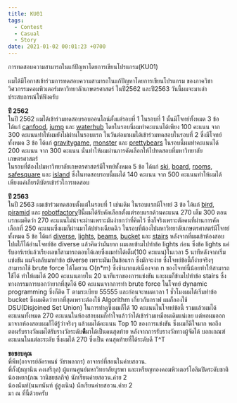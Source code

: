 ```yaml
---
title: KU01
tags:
  - Contest
  - Casual
  - Story
date: 2021-01-02 00:01:23 +0700
---
```


การทดสอบความสามารถในแก้ปัญหาโดยการเขียนโปรแกรม(KU01)<br>

ผมได้มีโอกาสเข้าร่วมการทดสอบความสามารถในแก้ปัญหาโดยการเขียนโปรแกรม ของภาควิชาวิศวกรรมคอมพิวเตอร์มหาวิทยาลักเกษตรศาสตร์ ในปี2562 และปี2563 วันนี้ผมจะมาเล่าประสบการณ์ให้ฟังครับ

**ปี 2562**<br>
ในปี 2562 ผมได้เข้าร่วมทดสอบรอบออนไลน์ตั้งแต่รอบที่ 1 ในรอบที่ 1 นั้นมีโจทย์ทั้งหมด 3 ข้อ  ได้แก่ [canfood](https://github.com/MasterIceZ/KU01/blob/main/Task/canfood.pdf), [jump](https://github.com/MasterIceZ/KU01/blob/main/Task/jump.pdf) และ [waterhub](https://github.com/MasterIceZ/KU01/blob/main/Task/waterhub.pdf) โดยในรอบนี่ผมทำคะแนนได้เพียง 100 คะแนน จาก 300 คะแนนทำให้ผมยังไม่ผ่านในรอบแรก ในวันต่อมาผมได้เข้าร่วมทดสอบในรอบที่ 2 ซึ่งมีโจทย์ทั้งหมด 3 ข้อ ได้แก่ [gravitygame](https://github.com/MasterIceZ/KU01/blob/main/Task/gravitygame.pdf), [monster](https://github.com/MasterIceZ/KU01/blob/main/Task/monster.pdf) และ [prettybears](https://github.com/MasterIceZ/KU01/blob/main/Task/prettybears.pdf) ในรอบนี้ผมทำคะแนนได้ 200 คะแนน จาก 300 คะแนน นั่นทำให้ผมผ่านการคัดเลือกให้ไปทดสอบที่มหาวิทยาลัยเกษตรศาสตร์<br>ในรอบที่ต้องไปมหาวิทยาลัยเกษตรศาสตร์มีโจทย์ทั้งหมด 5 ข้อ ได้แก่ [ski](https://github.com/MasterIceZ/KU01/blob/main/Task/ski.pdf), [board](https://github.com/MasterIceZ/KU01/blob/main/Task/board.pdf), [rooms](https://github.com/MasterIceZ/KU01/blob/main/Task/rooms.pdf), [safesquare](https://github.com/MasterIceZ/KU01/blob/main/Task/safesquares.pdf) และ [island](https://github.com/MasterIceZ/KU01/blob/main/Task/islands.pdf) ซึ่งในทดสอบรอบนี้ผมได้ 140 คะแนน จาก 500 คะแนนทำให้ผมได้เพียงแค่เกียรติบัตรเข้าร่วใการทดสอบ

**ปี 2563**<br>
ในปี 2563 ผมเข้าร่วมทดสอบตั้งแต่ในรอบที่ 1 เช่นเดิม ในรอบแรกมีโจทย์ 3 ข้อ ได้แก่ [bird](https://github.com/MasterIceZ/KU01/blob/main/Task/bird.pdf), [piramid](https://github.com/MasterIceZ/KU01/blob/main/Task/piramid.pdf) และ [robotfactory](https://github.com/MasterIceZ/KU01/blob/main/Task/robotfactory.pdf)ปีนี้ผมได้รับคัดเลือกตั้งแต่รอบแรกด้วนคะแนน 270 เต็ม 300 ตอนแรกผมคิดว่า 270 คะแนนไม่น่าจะผ่านเพราะมันง่ายกว่าที่คิดไว้ ซึ่งก็จริงเพราะตัดคนที่ผ่านการคัดเลือกที่ 250 คะแนนซึ่งผมก็ผ่านมาได้ปย่างเฉียดฉิว ในรอบที่ต้องไปมหาวิทยาลัยเกษตรศาสตร์มีโจทย์ทั้งหมด 5 ข้อ ได้แก่ [diverse](https://github.com/MasterIceZ/KU01/blob/main/Task/diverse.pdf), [lights](https://github.com/MasterIceZ/KU01/blob/main/Task/lights.pdf), [beams](https://github.com/MasterIceZ/KU01/blob/main/Task/beams.pdf), [bucket](https://github.com/MasterIceZ/KU01/blob/main/Task/buckets.pdf) และ [stairs](https://github.com/MasterIceZ/KU01/blob/main/Task/stairs.pdf) หลังจากที่ผมเข้าห้องสอบไปผใก็ได้อ่านโจทย์ข้อ diverse แล้วคิดว่ามันยาก ผมเลยข้ามไปทำข้อ lights ก่อน ซึ่งข้อ lights แค่รับอาร์เรย์แล้วเรียงเลขก็สามารถตอบได้เลยซึ่งผมทำได้เต็ม(100 คะแนน)ในเวลา 5 นาทีหลังจากเริ่มแข่งขัน ผมจึงกลับมาทำข้อ diverse เพราะมันเป็นข้อแรก ซึ่งมักจะง่าย ซึ่งโจทย์ข้อนี้ก็ง่ายจริงๆสามารถใช้ brute force ได้โดยวน O(n*m) ซึ่งช้ามากแต่เนื่องจาก n ของโจทย์นี้น้อยทำให้สามารถใช้ได้ ทำให้ผมได้ 200 คะแนนภายใน 20 นาทีแรกของการแข่งขัน และผมก็ข้ามไปทำข้อ stairs ซึ่งทางกรรมการบอกว่ายากที่สุดได้ 60 คะแนนจากการทำ brute force ในโจทย์ dynamic programming ซึ่งก็ติด T ตามระเบียบ 55555 และก่อนจะหมดเวลา 1 ชั่วโมงผมได้เริ่มทำข้อ bucket ซึ่งผมคิดว่ายากที่สุดเพราะต้องใช้ Algorithm เกี่ยวกับกราฟ ผมก็ลองใช้ DSU(Disjoined Set Union) ในการทำดูซึ่งผมก็ได้ 10 คะแนนในโจทย์ข้อนี้ รวมแล้วผมได้คะแนนทั้งหมด 270 คะแนนในห้องสอบผมก็ทำใจแล้วว่าได้เข้าร่วมเหมือนเดิมแน่เลย แต่พอผมออกมาจากห้องสอบผมก็ได้รู้ว่าจริงๆ แล้วผมได้คะแนน Top 10 ของการแข่งขัน ซึ่งผมก็ดีใจมาก พอถึงตอนรับรางวัลผมได้รับรางวัลระดับ**ดี**มาได้เป็นคนสุดท้าย หลังจากการรับรางวัลทางผู้จัดได้ บอกเกณฑ์คะแนนในแต่ละระดับ ซึ่งผมได้ 270 ซึ่งเป็น คนสุดท้ายที่ได้ระดับดี T^T

**ขอขอบคุณ**  
พี่พีท(อาจารย์อัครพนธ์ วัชรพลากร) อาจารย์ที่สอนในค่ายสอวน.  
พี่กั้ง(ชญานิน คงเสรีกุล) ผู้แทนศูนย์มหาวิทยาลัยบูรพา และเหรียญทองคอมพิวเตอร์โอลิมปิดระดับชาติ  
น้องหยก(ภณ วานิชยชลกิจ) นักเรียนค่ายสอวน.ค่าย 2  
น้องนันท์(นนทนันท์ อู๋สูงเนิน) นักเรียนค่ายสอวน.ค่าย 2  
มา ณ ที่นี้ด้วยครับ